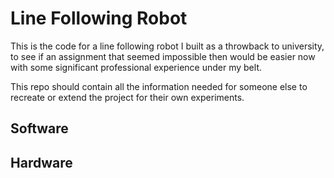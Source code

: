 # Line Following Robot
This is the code for a line following robot I built as a throwback to university, to see if an
assignment that seemed impossible then would be easier now with some significant professional
experience under my belt.

This repo should contain all the information needed for someone else to recreate or extend the
project for their own experiments.

## Software

## Hardware

